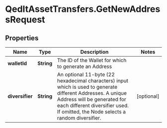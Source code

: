 # QedItAssetTransfers.GetNewAddressRequest

## Properties
Name | Type | Description | Notes
------------ | ------------- | ------------- | -------------
**walletId** | **String** | The ID of the Wallet for which to generate an Address | 
**diversifier** | **String** | An optional 11-byte (22 hexadecimal characters) input which is used to generate different Addresses. A unique Address will be generated for each different diversifier used. If omitted, the Node selects a random diversifier. | [optional] 


